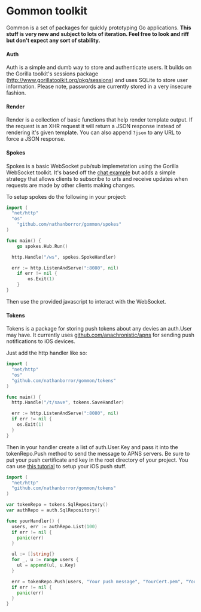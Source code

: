 # Gommon toolkit

Gommon is a set of packages for quickly prototyping Go applications.
**This stuff is very new and subject to lots of iteration. Feel free to look
and riff but don't expect any sort of stability.**


#### Auth

Auth is a simple and dumb way to store and authenticate users. It builds on the
Gorilla toolkit's sessions package (http://www.gorillatoolkit.org/pkg/sessions)
and uses SQLite to store user information. Please note, passwords are currently
stored in a very insecure fashion.


#### Render

Render is a collection of basic functions that help render template output.
If the request is an XHR request it will return a JSON response instead
of rendering it's given template. You can also append `?json` to any URL to
force a JSON response.


#### Spokes

Spokes is a basic WebSocket pub/sub implemetation using the Gorilla WebSocket
toolkit. It's based off the [chat example](https://github.com/gorilla/websocket/tree/master/examples/chat)
but adds a simple strategy that allows clients to subscribe to urls and receive
updates when requests are made by other clients making changes.

To setup spokes do the following in your project:

``` go
import (
  "net/http"
  "os"
	"github.com/nathanborror/gommon/spokes"
)

func main() {
	go spokes.Hub.Run()

  http.Handle("/ws", spokes.SpokeHandler)

  err := http.ListenAndServe(":8080", nil)
	if err != nil {
		os.Exit(1)
	}
}
```

Then use the provided javascript to interact with the WebSocket.


#### Tokens

Tokens is a package for storing push tokens about any devies an auth.User
may have. It currently uses [github.com/anachronistic/apns](github.com/anachronistic/apns)
for sending push notifications to iOS devices.

Just add the http handler like so:

``` go
import (
  "net/http"
  "os"
  "github.com/nathanborror/gommon/tokens"
)

func main() {
  http.Handle("/t/save", tokens.SaveHandler)

  err := http.ListenAndServe(":8080", nil)
  if err != nil {
    os.Exit(1)
  }
}
```

Then in your handler create a list of auth.User.Key and pass it into the
tokenRepo.Push method to send the message to APNS servers. Be sure to put
your push certificate and key in the root directory of your project. You can use
[this tutorial](http://www.raywenderlich.com/32960/apple-push-notification-services-in-ios-6-tutorial-part-1)
to setup your iOS push stuff.

``` go
import (
  "net/http"
  "github.com/nathanborror/gommon/tokens"
)

var tokenRepo = tokens.SqlRepository()
var authRepo = auth.SqlRepository()

func yourHandler() {
  users, err := authRepo.List(100)
  if err != nil {
    panic(err)
  }

  ul := []string{}
  for _, u := range users {
    ul = append(ul, u.Key)
  }

  err = tokenRepo.Push(users, "Your push message", "YourCert.pem", "YourKey.pem")
  if err != nil {
    panic(err)
  }
}
```
